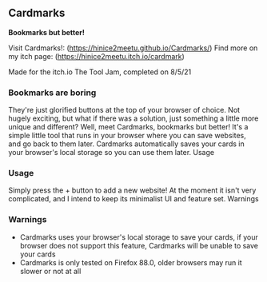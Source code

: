 ## Cardmarks

**Bookmarks but better!**

Visit Cardmarks!: (https://hinice2meetu.github.io/Cardmarks/)
Find more on my itch page: (https://hinice2meetu.itch.io/cardmark)

Made for the itch.io The Tool Jam, completed on 8/5/21

### Bookmarks are boring

They're just glorified buttons at the top of your browser of choice. Not hugely exciting, but what if there was a solution, just something a little more unique and different? Well, meet Cardmarks, bookmarks but better! It's a simple little tool that runs in your browser where you can save websites, and go back to them later. Cardmarks automatically saves your cards in your browser's local storage so you can use them later.
Usage

### Usage

Simply press the + button to add a new website! At the moment it isn't very complicated, and I intend to keep its minimalist UI and feature set.
Warnings

### Warnings

- Cardmarks uses your browser's local storage to save your cards, if your browser does not support this feature, Cardmarks will be unable to save your cards
- Cardmarks is only tested on Firefox 88.0, older browsers may run it slower or not at all